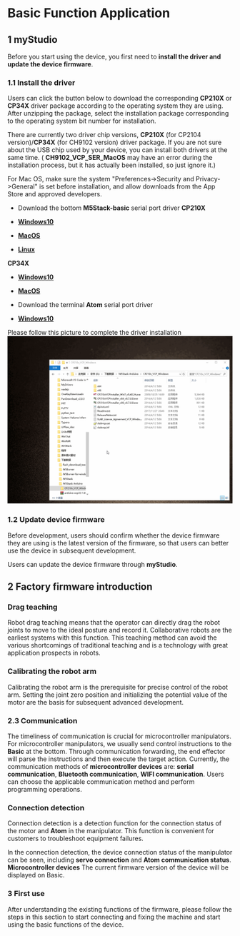 # Basic Function Application

## **1 myStudio**
Before you start using the device, you first need to **install the driver and update the device firmware**.

### 1.1 Install the driver

Users can click the button below to download the corresponding **CP210X** or **CP34X** driver package according to the operating system they are using. After unzipping the package, select the installation package corresponding to the operating system bit number for installation.

There are currently two driver chip versions, **CP210X** (for CP2104 version)/**CP34X** (for CH9102 version) driver package. If you are not sure about the USB chip used by your device, you can install both drivers at the same time. ( **CH9102_VCP_SER_MacOS** may have an error during the installation process, but it has actually been installed, so just ignore it.)

For Mac OS, make sure the system "Preferences->Security and Privacy->General" is set before installation, and allow downloads from the App Store and approved developers.

- Download the bottom **M5Stack-basic** serial port driver
**CP210X**

- [ **Windows10** ](https://download.elephantrobotics.com/software/drivers/CP210x_VCP_Windows.zip)
- [ **MacOS** ](https://download.elephantrobotics.com/software/drivers/CP210x_VCP_MacOS.zip)
- [ **Linux** ](https://download.elephantrobotics.com/software/drivers/CP210x_VCP_Linux.zip)

**CP34X**
- [ **Windows10** ](https://download.elephantrobotics.com/software/drivers/CH9102_VCP_SER_Windows.exe)
- [ **MacOS** ](https://download.elephantrobotics.com/software/drivers/CH9102_VCP_MacOS.zip)

- Download the terminal **Atom** serial port driver
- [ **Windows10** ](https://download.elephantrobotics.com/software/drivers/CDM21228_Setup.zip)

Please follow this picture to complete the driver installation
![P210X_install](../../../resources/3-FunctionsAndApplications/5.1-Functionlnstruction/CP210X_install.gif)

### 1.2 Update device firmware

Before development, users should confirm whether the device firmware they are using is the latest version of the firmware, so that users can better use the device in subsequent development.

Users can update the device firmware through **myStudio**.

## **2 Factory firmware introduction**

### Drag teaching

Robot drag teaching means that the operator can directly drag the robot joints to move to the ideal posture and record it. Collaborative robots are the earliest systems with this function. This teaching method can avoid the various shortcomings of traditional teaching and is a technology with great application prospects in robots.

### Calibrating the robot arm

Calibrating the robot arm is the prerequisite for precise control of the robot arm. Setting the joint zero position and initializing the potential value of the motor are the basis for subsequent advanced development.

### 2.3 Communication 

The timeliness of communication is crucial for microcontroller manipulators. For microcontroller manipulators, we usually send control instructions to the **Basic** at the bottom. Through communication forwarding, the end effector will parse the instructions and then execute the target action. Currently, the communication methods of **microcontroller devices** are: **serial communication**, **Bluetooth communication**, **WIFI communication**. Users can choose the applicable communication method and perform programming operations.

### Connection detection

Connection detection is a detection function for the connection status of the motor and **Atom** in the manipulator. This function is convenient for customers to troubleshoot equipment failures.

In the connection detection, the device connection status of the manipulator can be seen, including **servo connection** and **Atom communication status**. **Microcontroller devices** The current firmware version of the device will be displayed on Basic.

### 3 First use

After understanding the existing functions of the firmware, please follow the steps in this section to start connecting and fixing the machine and start using the basic functions of the device.